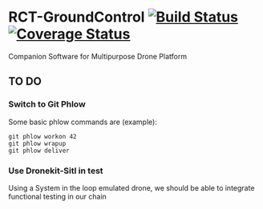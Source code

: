 # RCT-GroundControl [![Build Status](https://travis-ci.org/RCTechnologies/RCT-GroundControl.svg?branch=master)](https://travis-ci.org/RCTechnologies/RCT-GroundControl) [![Coverage Status](https://coveralls.io/repos/github/RCTechnologies/RCT-GroundControl/badge.svg?branch=master)](https://coveralls.io/github/RCTechnologies/RCT-GroundControl?branch=master)

Companion Software for Multipurpose Drone Platform

## TO DO

### Switch to Git Phlow
Some basic phlow commands are (example):
```
git phlow workon 42
git phlow wrapup
git phlow deliver
```

### Use Dronekit-Sitl in test
Using a System in the loop emulated drone, we should be able to integrate functional testing in our chain


